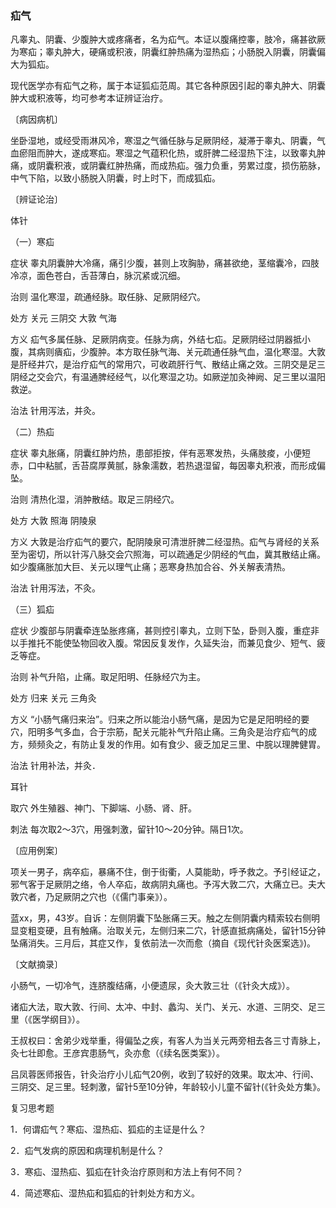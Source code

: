 ### 疝气

凡睾丸、阴囊、少腹肿大或疼痛者，名为疝气。本证以腹痛控睾，肢冷，痛甚欲厥为寒疝；睾丸肿大，硬痛或积液，阴囊红肿热痛为湿热疝；小肠脱入阴囊，阴囊偏大为狐疝。

现代医学亦有疝气之称，属于本证狐疝范周。其它各种原因引起的睾丸肿大、阴囊肿大或积液等，均可参考本证辨证治疗。

〔病因病机〕

坐卧湿地，或经受雨淋风冷，寒湿之气循任脉与足厥阴经，凝滞于睾丸、阴囊，气血瘀阻而肿大，遂成寒疝。寒湿之气蕴积化热，或肝脾二经湿热下注，以致睾丸肿痛，或阴囊积液，或阴囊红肿热痛，而成热疝。强力负重，劳累过度，损伤筋脉，中气下陷，以致小肠脱入阴囊，时上时下，而成狐疝。

〔辨证论治〕

体针

（一）寒疝

症状  睾丸阴囊肿大冷痛，痛引少腹，甚则上攻胸胁，痛甚欲绝，茎缩囊冷，四肢冷凉，面色苍白，舌苔薄白，脉沉紧或沉细。

治则  温化寒湿，疏通经脉。取任脉、足厥阴经穴。

处方  关元  三阴交  大敦  气海

方义  疝气多属任脉、足厥阴病变。任脉为病，外结七疝。足厥阴经过阴器抵小腹，其病则㿉疝，少腹肿。本方取任脉气海、关元疏通任脉气血，温化寒湿。大敦是肝经井穴，是治疗疝气的常用穴，可收疏肝行气、散结止痛之效。三阴交是足三阴经之交会穴，有温通脾经经气，以化寒湿之功。如厥逆加灸神阙、足三里以温阳救逆。

治法  针用泻法，并灸。

（二）热疝

症状  睾丸胀痛，阴囊红肿灼热，患部拒按，伴有恶寒发热，头痛肢痠，小便短赤，口中粘腻，舌苔腐厚黄腻，脉象濡数，若热退湿留，每因睾丸积液，而形成偏坠。

治则  清热化湿，消肿散结。取足三阴经穴。

处方  大敦  照海  阴陵泉

方义  大敦是治疗疝气的要穴，配阴陵泉可清泄肝脾二经湿热。疝气与肾经的关系至为密切，所以针泻八脉交会穴照海，可以疏通足少阴经的气血，冀其散结止痛。如少腹痛胀加大巨、关元以理气止痛；恶寒身热加合谷、外关解表清热。

治法  针用泻法，不灸。

（三）狐疝

症状  少腹部与阴囊牵连坠胀疼痛，甚则控引睾丸，立则下坠，卧则入腹，重症非以手推托不能使坠物回收入腹。常因反复发作，久延失治，而兼见食少、短气、疲乏等症。

治则  补气升陷，止痛。取足阳明、任脉经穴为主。

处方  归来  关元  三角灸

方义  “小肠气痛归来治”。归来之所以能治小肠气痛，是因为它是足阳明经的要穴，阳明多气多血，合于宗筋，配关元能补气升陷止痛。三角灸是治疗疝气的成方，频频灸之，有防止复发的作用。如有食少、疲乏加足三里、中脘以理脾健胃。

治法  针用补法，并灸．

耳针

取穴  外生殖器、神门、下脚端、小肠、肾、肝。

刺法  每次取2～3穴，用强刺激，留针10～20分钟。隔日1次。

〔应用例案〕

项关一男子，病卒疝，暴痛不住，倒于街衢，人莫能助，呼予救之。予引经证之，邪气客于足厥阴之络，令人卒疝，故病阴丸痛也。予泻大敦二穴，大痛立已。夫大敦穴者，乃足厥阴之穴也（《儒门事亲》）。

蓝xx，男，43岁。自诉：左侧阴囊下坠胀痛三天。触之左侧阴囊内精索较右侧明显变粗变硬，且有触痛。治取关元，左侧归来二穴，针感直抵病痛处，留针15分钟坠痛消失。三月后，其症又作，复依前法一次而愈（摘自《现代针灸医案选》)。

〔文献摘录〕

小肠气，一切冷气，连脐腹结痛，小便遗尿，灸大敦三壮（《针灸大成》）。

诸疝大法，取大敦、行间、太冲、中封、蠡沟、关门、关元、水道、三阴交、足三里（《医学纲目》）。

王叔权曰：舍弟少戏举重，得偏坠之疾，有客人为当关元两旁相去各三寸青脉上，灸七壮即愈。王彦宾患肠气，灸亦愈（《续名医类案》）。

吕凤蓉医师报告，针灸治疗小儿疝气20例，收到了较好的效果。取太冲、行间、三阴交、足三里。轻刺激，留针5至10分钟，年龄较小儿童不留针(《针灸处方集》。

复习思考题

1．何谓疝气？寒疝、湿热疝、狐疝的主证是什么？

2．疝气发病的原因和病理机制是什么？

3．寒疝、湿热疝、狐疝在针灸治疗原则和方法上有何不同？

4．简述寒疝、湿热疝和狐疝的针刺处方和方义。
